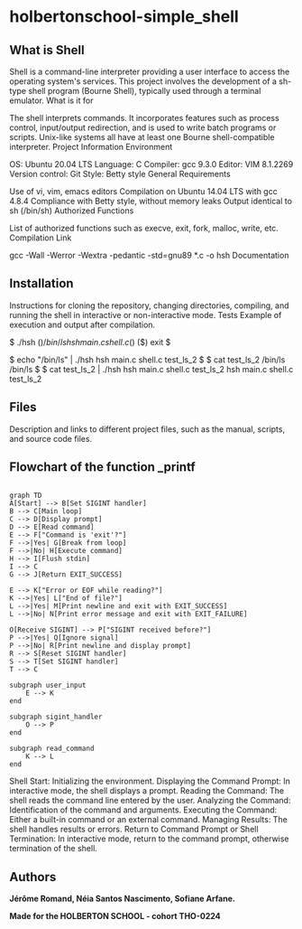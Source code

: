 # holbertonschool-simple_shell


## What is Shell

Shell is a command-line interpreter providing a user interface to access the operating system's services. This project involves the development of a sh-type shell program (Bourne Shell), typically used through a terminal emulator.
What is it for

The shell interprets commands. It incorporates features such as process control, input/output redirection, and is used to write batch programs or scripts. Unix-like systems all have at least one Bourne shell-compatible interpreter.
Project Information
Environment

OS: Ubuntu 20.04 LTS
Language: C
Compiler: gcc 9.3.0
Editor: VIM 8.1.2269
Version control: Git
Style: Betty style
General Requirements

Use of vi, vim, emacs editors
Compilation on Ubuntu 14.04 LTS with gcc 4.8.4
Compliance with Betty style, without memory leaks
Output identical to sh (/bin/sh)
Authorized Functions

List of authorized functions such as execve, exit, fork, malloc, write, etc.
Compilation Link

gcc -Wall -Werror -Wextra -pedantic -std=gnu89 *.c -o hsh
Documentation

## Installation
Instructions for cloning the repository, changing directories, compiling, and running the shell in interactive or non-interactive mode.
Tests
Example of execution and output after compilation.

$ ./hsh
($) /bin/ls
hsh main.c shell.c
($)
($) exit
$

$ echo "/bin/ls" | ./hsh
hsh main.c shell.c test_ls_2
$
$ cat test_ls_2
/bin/ls
/bin/ls
$
$ cat test_ls_2 | ./hsh
hsh main.c shell.c test_ls_2
hsh main.c shell.c test_ls_2

## Files

Description and links to different project files, such as the manual, scripts, and source code files.

## Flowchart of the function _printf

``` mermaid

graph TD
A[Start] --> B[Set SIGINT handler]
B --> C[Main loop]
C --> D[Display prompt]
D --> E[Read command]
E --> F["Command is 'exit'?"]
F -->|Yes| G[Break from loop]
F -->|No| H[Execute command]
H --> I[Flush stdin]
I --> C
G --> J[Return EXIT_SUCCESS]

E --> K["Error or EOF while reading?"]
K -->|Yes| L["End of file?"]
L -->|Yes| M[Print newline and exit with EXIT_SUCCESS]
L -->|No| N[Print error message and exit with EXIT_FAILURE]

O[Receive SIGINT] --> P["SIGINT received before?"]
P -->|Yes| Q[Ignore signal]
P -->|No| R[Print newline and display prompt]
R --> S[Reset SIGINT handler]
S --> T[Set SIGINT handler]
T --> C

subgraph user_input
    E --> K
end

subgraph sigint_handler
    O --> P
end

subgraph read_command
    K --> L
end

```

Shell Start: Initializing the environment.
Displaying the Command Prompt: In interactive mode, the shell displays a prompt.
Reading the Command: The shell reads the command line entered by the user.
Analyzing the Command: Identification of the command and arguments.
Executing the Command: Either a built-in command or an external command.
Managing Results: The shell handles results or errors.
Return to Command Prompt or Shell Termination: In interactive mode, return to the command prompt, otherwise termination of the shell.

## Authors
**Jérôme Romand, Néia Santos Nascimento, Sofiane Arfane.**
<br>

**Made for the HOLBERTON SCHOOL - cohort THO-0224**
